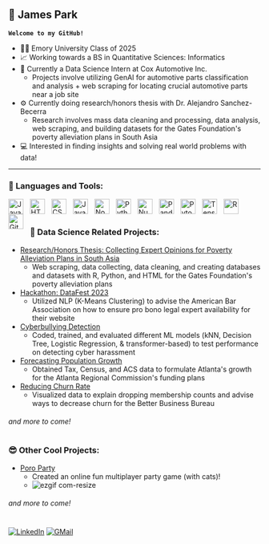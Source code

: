 ## 🐧 James Park
**`Welcome to my GitHub!`**

- 🙋‍♂️ Emory University Class of 2025
- 📈 Working towards a BS in Quantitative Sciences: Informatics
- 🚗 Currently a Data Science Intern at Cox Automotive Inc.
  - Projects involve utilizing GenAI for automotive parts classification and analysis + web scraping for locating crucial automotive parts near a job site
- ⚙️ Currently doing research/honors thesis with Dr. Alejandro Sanchez-Becerra
  - Research involves mass data cleaning and processing, data analysis, web scraping, and building datasets for the Gates Foundation's poverty alleviation plans in South Asia
- 💻 Interested in finding insights and solving real world problems with data!

- - -
### 🤖 Languages and Tools:
<img align="left" alt="Java" width="30px" style="padding-right:10px;" src="https://cdn.jsdelivr.net/gh/devicons/devicon/icons/java/java-original.svg"/>
<img align="left" alt="HTML" width="30px" style="padding-right:10px;" src="https://cdn.jsdelivr.net/gh/devicons/devicon/icons/html5/html5-plain.svg" />
<img align="left" alt="CSS" width="30px" style="padding-right:10px;" src="https://cdn.jsdelivr.net/gh/devicons/devicon/icons/css3/css3-plain.svg" />
<img align="left" alt="JavaScript" width="30px" style="padding-right:10px;" src="https://cdn.jsdelivr.net/gh/devicons/devicon/icons/javascript/javascript-plain.svg" />
<img align="left" alt="NodeJS" width="30px" style="padding-right:10px;" src="https://cdn.jsdelivr.net/gh/devicons/devicon/icons/nodejs/nodejs-original.svg" />
<img align="left" alt="Python" width="30px" style="padding-right:10px;" src="https://cdn.jsdelivr.net/gh/devicons/devicon/icons/python/python-plain.svg" />
<img align="left" alt="Numpy" width="30px" style="padding-right:10px;" src="https://cdn.jsdelivr.net/gh/devicons/devicon/icons/numpy/numpy-original.svg" />
<img align="left" alt="Pandas" width="30px" style="padding-right:10px;" src="https://cdn.jsdelivr.net/gh/devicons/devicon/icons/pandas/pandas-original.svg" />
<img align="left" alt="Pytorch" width="30px" style="padding-right:10px;" src="https://cdn.jsdelivr.net/gh/devicons/devicon/icons/pytorch/pytorch-original.svg" />
<img align="left" alt="Tensorflow" width="30px" style="padding-right:10px;" src="https://cdn.jsdelivr.net/gh/devicons/devicon/icons/tensorflow/tensorflow-original.svg" />
<img align="left" alt="R" width="30px" style="padding-right:10px;" src="https://cdn.jsdelivr.net/gh/devicons/devicon/icons/r/r-original.svg" />
<img align="left" alt="GitHub" width="30px" style="padding-right:10px;" src="https://cdn.jsdelivr.net/gh/devicons/devicon/icons/github/github-original.svg" />
<br />

#

### 🚀 Data Science Related Projects:
- [Research/Honors Thesis: Collecting Expert Opinions for Poverty Alleviation Plans in South Asia](https://github.com/jspgr33n/QTM-Research)
  - Web scraping, data collecting, data cleaning, and creating databases and datasets with R, Python, and HTML for the Gates Foundation's poverty alleviation plans
- [Hackathon: DataFest 2023](https://github.com/jspgr33n/DataFest-23)
  - Utilized NLP (K-Means Clustering) to advise the American Bar Association on how to ensure pro bono legal expert availability for their website
- [Cyberbullying Detection](https://github.com/jspgr33n/Cyberbullying-Detection)
  - Coded, trained, and evaluated different ML models (kNN, Decision Tree, Logistic Regression, & transformer-based) to test performance on detecting cyber harassment
- [Forecasting Population Growth](https://github.com/jspgr33n/Forecasting-Growth)
  - Obtained Tax, Census, and ACS data to formulate Atlanta's growth for the Atlanta Regional Commission's funding plans
- [Reducing Churn Rate](https://github.com/jspgr33n/Reducing-Churn)
  - Visualized data to explain dropping membership counts and advise ways to decrease churn for the Better Business Bureau
    
###### and more to come!

#

### 😎 Other Cool Projects:
- [Poro Party](https://github.com/jspgr33n/Poro-Party)
  - Created an online fun multiplayer party game (with cats)!
  - ![ezgif com-resize](https://github.com/jspgr33n/jspgr33n/assets/70019194/7511a40d-e2a4-4c2f-afa0-a45298997250)
###### and more to come!

#

[![LinkedIn](https://img.shields.io/badge/LinkedIn-0077B5?style=for-the-badge&logo=linkedin&logoColor=white)](https://www.linkedin.com/in/jin-seok-park/)
[![GMail](https://img.shields.io/badge/Gmail-D14836?style=for-the-badge&logo=gmail&logoColor=white)](mailto:james.park@emory.edu)




